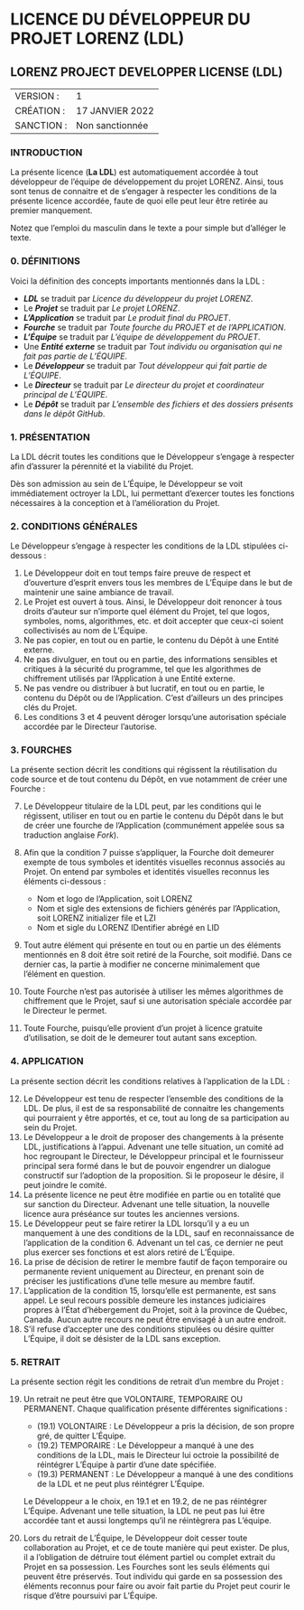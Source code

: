 # LICENCE DU DÉVELOPPEUR DU PROJET LORENZ (LDL)

## LORENZ PROJECT DEVELOPPER LICENSE (LDL)

<table>
 <tr>
  <td>VERSION :</td>
  <td>1</td>
 </tr>
 <tr>
  <td>CRÉATION :</td>
  <td>17 JANVIER 2022</td>
 </tr>
 <tr>
  <td>SANCTION :</td>
  <td>Non sanctionnée</td>
 </tr>
</table>

### INTRODUCTION

La présente licence (**La LDL**) est automatiquement accordée à tout développeur de l’équipe de développement du projet LORENZ. Ainsi, tous sont tenus de connaitre et de s’engager à respecter les conditions de la présente licence accordée, faute de quoi elle peut leur être retirée au premier manquement.

Notez que l’emploi du masculin dans le texte a pour simple but d’alléger le texte.

### 0. DÉFINITIONS

Voici la définition des concepts importants mentionnés dans la LDL :

- ***LDL*** se traduit par *Licence du développeur du projet LORENZ*.
- Le ***Projet*** se traduit par *Le projet LORENZ*.
- ***L’Application*** se traduit par *Le produit final du PROJET*.
- ***Fourche*** se traduit par *Toute fourche du PROJET et de l’APPLICATION*.
- ***L’Équipe*** se traduit par *L’équipe de développement du PROJET*.
- Une ***Entité externe*** se traduit par *Tout individu ou organisation qui ne fait pas partie de L’ÉQUIPE*.
- Le ***Développeur*** se traduit par *Tout développeur qui fait partie de L’ÉQUIPE*.
- Le ***Directeur*** se traduit par *Le directeur du projet et coordinateur principal de L’ÉQUIPE*.
- Le ***Dépôt*** se traduit par *L’ensemble des fichiers et des dossiers présents dans le dépôt GitHub*.

### 1. PRÉSENTATION

La LDL décrit toutes les conditions que le Développeur s’engage à respecter afin d’assurer la pérennité et la viabilité du Projet.

Dès son admission au sein de L’Équipe, le Développeur se voit immédiatement octroyer la LDL, lui permettant d’exercer toutes les fonctions nécessaires à la conception et à l’amélioration du Projet.

### 2. CONDITIONS GÉNÉRALES

Le Développeur s’engage à respecter les conditions de la LDL stipulées ci-dessous :

1. Le Développeur doit en tout temps faire preuve de respect et d’ouverture d’esprit envers tous les membres de L’Équipe dans le but de maintenir une saine ambiance de travail.
2. Le Projet est ouvert à tous. Ainsi, le Développeur doit renoncer à tous droits d’auteur sur n’importe quel élément du Projet, tel que logos, symboles, noms, algorithmes, etc. et doit accepter que ceux-ci soient collectivisés au nom de L’Équipe.
3. Ne pas copier, en tout ou en partie, le contenu du Dépôt à une Entité externe.
4. Ne pas divulguer, en tout ou en partie, des informations sensibles et critiques à la sécurité du programme, tel que les algorithmes de chiffrement utilisés par l’Application à une Entité externe.
5. Ne pas vendre ou distribuer à but lucratif, en tout ou en partie, le contenu du Dépôt ou de l’Application. C’est d’ailleurs un des principes clés du Projet.
6. Les conditions 3 et 4 peuvent déroger lorsqu’une autorisation spéciale accordée par le Directeur l’autorise.

### 3. FOURCHES

La présente section décrit les conditions qui régissent la réutilisation du code source et de tout contenu du Dépôt, en vue notamment de créer une Fourche :

7. Le Développeur titulaire de la LDL peut, par les conditions qui le régissent, utiliser en tout ou en partie le contenu du Dépôt dans le but de créer une fourche de l’Application (communément appelée sous sa traduction anglaise *Fork*).
8. Afin que la condition 7 puisse s’appliquer, la Fourche doit demeurer exempte de tous symboles et identités visuelles reconnus associés au Projet. On entend par symboles et identités visuelles reconnus les éléments ci-dessous :

    - Nom et logo de l’Application, soit LORENZ
    - Nom et sigle des extensions de fichiers générés par l’Application, soit LORENZ initializer file et LZI
    - Nom et sigle du LORENZ IDentifier abrégé en LID

9. Tout autre élément qui présente en tout ou en partie un des éléments mentionnés en 8 doit être soit retiré de la Fourche, soit modifié. Dans ce dernier cas, la partie à modifier ne concerne minimalement que l’élément en question.
10. Toute Fourche n’est pas autorisée à utiliser les mêmes algorithmes de chiffrement que le Projet, sauf si une autorisation spéciale accordée par le Directeur le permet.
11. Toute Fourche, puisqu’elle provient d’un projet à licence gratuite d’utilisation, se doit de le demeurer tout autant sans exception.

### 4. APPLICATION

La présente section décrit les conditions relatives à l’application de la LDL :

12. Le Développeur est tenu de respecter l’ensemble des conditions de la LDL. De plus, il est de sa responsabilité de connaitre les changements qui pourraient y être apportés, et ce, tout au long de sa participation au sein du Projet.
13. Le Développeur a le droit de proposer des changements à la présente LDL, justifications à l’appui. Advenant une telle situation, un comité ad hoc regroupant le Directeur, le Développeur principal et le fournisseur principal sera formé dans le but de pouvoir engendrer un dialogue constructif sur l’adoption de la proposition. Si le proposeur le désire, il peut joindre le comité.
14. La présente licence ne peut être modifiée en partie ou en totalité que sur sanction du Directeur. Advenant une telle situation, la nouvelle licence aura préséance sur toutes les anciennes versions.
15. Le Développeur peut se faire retirer la LDL lorsqu’il y a eu un manquement à une des conditions de la LDL, sauf en reconnaissance de l’application de la condition 6. Advenant un tel cas, ce dernier ne peut plus exercer ses fonctions et est alors retiré de L’Équipe.
16. La prise de décision de retirer le membre fautif de façon temporaire ou permanente revient uniquement au Directeur, en prenant soin de préciser les justifications d’une telle mesure au membre fautif.
17. L’application de la condition 15, lorsqu’elle est permanente, est sans appel. Le seul recours possible demeure les instances judiciaires propres à l’État d’hébergement du Projet, soit à la province de Québec, Canada. Aucun autre recours ne peut être envisagé à un autre endroit.
18. S’il refuse d’accepter une des conditions stipulées ou désire quitter L’Équipe, il doit se désister de la LDL sans exception.

### 5. RETRAIT

La présente section régit les conditions de retrait d’un membre du Projet :

19. Un retrait ne peut être que VOLONTAIRE, TEMPORAIRE OU PERMANENT. Chaque qualification présente différentes significations :

    - (19.1) VOLONTAIRE : Le Développeur a pris la décision, de son propre gré, de quitter L’Équipe.
    - (19.2) TEMPORAIRE : Le Développeur a manqué à une des conditions de la LDL, mais le Directeur lui octroie la possibilité de réintégrer L’Équipe à partir d’une date spécifiée.
    - (19.3) PERMANENT : Le Développeur a manqué à une des conditions de la LDL et ne peut plus réintégrer L’Équipe.

    Le Développeur a le choix, en 19.1 et en 19.2, de ne pas réintégrer L’Équipe. Advenant une telle situation, la LDL ne peut pas lui être accordée tant et aussi longtemps qu’il ne réintègrera pas L’équipe.

20. Lors du retrait de L’Équipe, le Développeur doit cesser toute collaboration au Projet, et ce de toute manière qui peut exister. De plus, il a l’obligation de détruire tout élément partiel ou complet extrait du Projet en sa possession. Les Fourches sont les seuls éléments qui peuvent être préservés. Tout individu qui garde en sa possession des éléments reconnus pour faire ou avoir fait partie du Projet peut courir le risque d’être poursuivi par L’Équipe.

<!-- ### ACCRÉDITATION

La présente licence a été adoptée à l’unanimité par le Directeur, le fournisseur principal ainsi que le développeur principal du projet LORENZ.

La présente licence a été sanctionnée par le Directeur le ... -->
